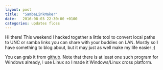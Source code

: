 ```yaml
---
layout: post
title:  "SambaLinkMaker"
date:   2016-08-03 22:30:00 +0100
categories: updates floss
---
```


Hi there! This weekend I hacked together a little tool to convert local paths to UNC or samba links you can share with your buddies on LAN. Mostly so I have something to blog about, but it may just as well make my life easier ;)

You can grab it from [github](https://github.com/cician/SambaLinkMaker). Note that there is at least one such program for Windows already, I use Linux so I made it Windows/Linux cross platform.
